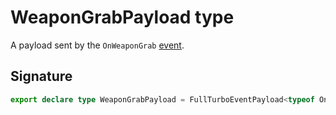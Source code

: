 # WeaponGrabPayload type

A payload sent by the `OnWeaponGrab` [event](https://developers.meta.com/horizon-worlds/reference/2.0.0/analytics_turboevents).

## Signature

```typescript
export declare type WeaponGrabPayload = FullTurboEventPayload<typeof OnWeaponGrab>;
```